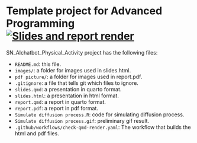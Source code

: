 # Template project for Advanced Programming [![Slides and report render](../../actions/workflows/check-qmd-render.yaml/badge.svg)](../../actions/workflows/check-qmd-render.yaml)

SN_AIchatbot_Physical_Activity project has the following files:

- `README.md`: this file.
- `images/`: a folder for images used in slides.html.
- `pdf picture/`: a folder for images used in report.pdf.
- `.gitignore`: a file that tells git which files to ignore.
- `slides.qmd`: a presentation in quarto format.
- `slides.html`: a presentation in html format.
- `report.qmd`: a report in quarto format.
- `report.pdf`: a report in pdf format.
- `Simulate diffusion process.R`: code for simulating diffusion process.
- `Simulate diffusion process.gif`: preliminary gif result.
- `.github/workflows/check-qmd-render.yaml`: The workflow that builds the html and pdf files.